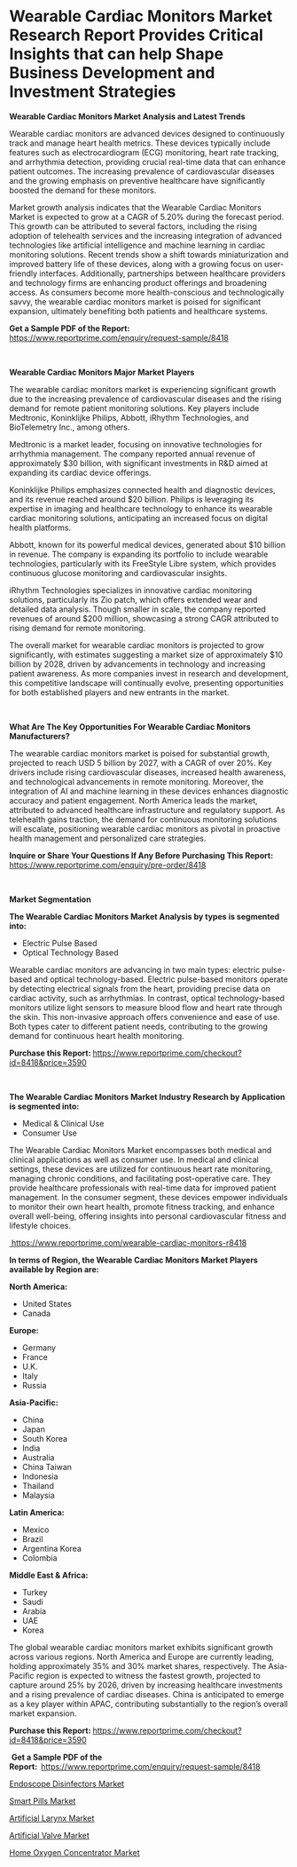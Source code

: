 <p><h1>Wearable Cardiac Monitors Market Research Report Provides Critical Insights that can help Shape Business Development and Investment Strategies</h1></p><p><strong>Wearable Cardiac Monitors Market Analysis and Latest Trends</strong></p>
<p><p>Wearable cardiac monitors are advanced devices designed to continuously track and manage heart health metrics. These devices typically include features such as electrocardiogram (ECG) monitoring, heart rate tracking, and arrhythmia detection, providing crucial real-time data that can enhance patient outcomes. The increasing prevalence of cardiovascular diseases and the growing emphasis on preventive healthcare have significantly boosted the demand for these monitors.</p><p>Market growth analysis indicates that the Wearable Cardiac Monitors Market is expected to grow at a CAGR of 5.20% during the forecast period. This growth can be attributed to several factors, including the rising adoption of telehealth services and the increasing integration of advanced technologies like artificial intelligence and machine learning in cardiac monitoring solutions. Recent trends show a shift towards miniaturization and improved battery life of these devices, along with a growing focus on user-friendly interfaces. Additionally, partnerships between healthcare providers and technology firms are enhancing product offerings and broadening access. As consumers become more health-conscious and technologically savvy, the wearable cardiac monitors market is poised for significant expansion, ultimately benefiting both patients and healthcare systems.</p></p>
<p><strong>Get a Sample PDF of the Report:&nbsp;</strong> <a href="https://www.reportprime.com/enquiry/request-sample/8418?utm_campaign=1885&utm_medium=2&utm_source=Github&utm_content=ia&utm_term=19032025&utm_id=wearable-cardiac-monitors">https://www.reportprime.com/enquiry/request-sample/8418</a></p>
<p>&nbsp;</p>
<p><strong>Wearable Cardiac Monitors Major Market Players</strong></p>
<p><p>The wearable cardiac monitors market is experiencing significant growth due to the increasing prevalence of cardiovascular diseases and the rising demand for remote patient monitoring solutions. Key players include Medtronic, Koninklijke Philips, Abbott, iRhythm Technologies, and BioTelemetry Inc., among others. </p><p>Medtronic is a market leader, focusing on innovative technologies for arrhythmia management. The company reported annual revenue of approximately $30 billion, with significant investments in R&D aimed at expanding its cardiac device offerings.</p><p>Koninklijke Philips emphasizes connected health and diagnostic devices, and its revenue reached around $20 billion. Philips is leveraging its expertise in imaging and healthcare technology to enhance its wearable cardiac monitoring solutions, anticipating an increased focus on digital health platforms.</p><p>Abbott, known for its powerful medical devices, generated about $10 billion in revenue. The company is expanding its portfolio to include wearable technologies, particularly with its FreeStyle Libre system, which provides continuous glucose monitoring and cardiovascular insights.</p><p>iRhythm Technologies specializes in innovative cardiac monitoring solutions, particularly its Zio patch, which offers extended wear and detailed data analysis. Though smaller in scale, the company reported revenues of around $200 million, showcasing a strong CAGR attributed to rising demand for remote monitoring.</p><p>The overall market for wearable cardiac monitors is projected to grow significantly, with estimates suggesting a market size of approximately $10 billion by 2028, driven by advancements in technology and increasing patient awareness. As more companies invest in research and development, this competitive landscape will continually evolve, presenting opportunities for both established players and new entrants in the market.</p></p>
<p>&nbsp;</p>
<p><strong>What Are The Key Opportunities For Wearable Cardiac Monitors Manufacturers?</strong></p>
<p><p>The wearable cardiac monitors market is poised for substantial growth, projected to reach USD 5 billion by 2027, with a CAGR of over 20%. Key drivers include rising cardiovascular diseases, increased health awareness, and technological advancements in remote monitoring. Moreover, the integration of AI and machine learning in these devices enhances diagnostic accuracy and patient engagement. North America leads the market, attributed to advanced healthcare infrastructure and regulatory support. As telehealth gains traction, the demand for continuous monitoring solutions will escalate, positioning wearable cardiac monitors as pivotal in proactive health management and personalized care strategies.</p></p>
<p><strong>Inquire or Share Your Questions If Any Before Purchasing This Report:</strong> <a href="https://www.reportprime.com/enquiry/pre-order/8418?utm_campaign=1885&utm_medium=2&utm_source=Github&utm_content=ia&utm_term=19032025&utm_id=wearable-cardiac-monitors">https://www.reportprime.com/enquiry/pre-order/8418</a></p>
<p>&nbsp;</p>
<p><strong>Market Segmentation</strong></p>
<p><strong>The Wearable Cardiac Monitors Market Analysis by types is segmented into:</strong></p>
<p><ul><li>Electric Pulse Based</li><li>Optical Technology Based</li></ul></p>
<p><p>Wearable cardiac monitors are advancing in two main types: electric pulse-based and optical technology-based. Electric pulse-based monitors operate by detecting electrical signals from the heart, providing precise data on cardiac activity, such as arrhythmias. In contrast, optical technology-based monitors utilize light sensors to measure blood flow and heart rate through the skin. This non-invasive approach offers convenience and ease of use. Both types cater to different patient needs, contributing to the growing demand for continuous heart health monitoring.</p></p>
<p><strong>Purchase this Report:&nbsp;</strong><a href="https://www.reportprime.com/checkout?id=8418&price=3590&utm_campaign=1885&utm_medium=2&utm_source=Github&utm_content=ia&utm_term=19032025&utm_id=wearable-cardiac-monitors">https://www.reportprime.com/checkout?id=8418&price=3590</a></p>
<p>&nbsp;</p>
<p><strong>The Wearable Cardiac Monitors Market Industry Research by Application is segmented into:</strong></p>
<p><ul><li>Medical & Clinical Use</li><li>Consumer Use</li></ul></p>
<p><p>The Wearable Cardiac Monitors Market encompasses both medical and clinical applications as well as consumer use. In medical and clinical settings, these devices are utilized for continuous heart rate monitoring, managing chronic conditions, and facilitating post-operative care. They provide healthcare professionals with real-time data for improved patient management. In the consumer segment, these devices empower individuals to monitor their own heart health, promote fitness tracking, and enhance overall well-being, offering insights into personal cardiovascular fitness and lifestyle choices.</p></p>
<p><a href="https://www.reportprime.com/wearable-cardiac-monitors-r8418?utm_campaign=1885&utm_medium=2&utm_source=Github&utm_content=ia&utm_term=19032025&utm_id=wearable-cardiac-monitors">&nbsp;https://www.reportprime.com/wearable-cardiac-monitors-r8418</a></p>
<p><strong>In terms of Region, the Wearable Cardiac Monitors Market Players available by Region are:</strong></p>
<p>
    <p> <strong> North America: </strong>
        <ul>
            <li>United States</li>
            <li>Canada</li>
        </ul>
        </p> 
    <p> <strong> Europe: </strong>
        <ul>
            <li>Germany</li>
            <li>France</li>
            <li>U.K.</li>
            <li>Italy</li>
            <li>Russia</li>
        </ul>
        </p> 
    <p> <strong> Asia-Pacific: </strong>
        <ul>
            <li>China</li>
            <li>Japan</li>
            <li>South Korea</li>
            <li>India</li>
            <li>Australia</li>
            <li>China Taiwan</li>
            <li>Indonesia</li>
            <li>Thailand</li>
            <li>Malaysia</li>
        </ul>
        </p> 
    <p> <strong> Latin America: </strong>
        <ul>
            <li>Mexico</li>
            <li>Brazil</li>
            <li>Argentina Korea</li>
            <li>Colombia</li>
        </ul>
        </p> 
    <p> <strong> Middle East & Africa: </strong>
        <ul>
            <li>Turkey</li>
            <li>Saudi</li>
            <li>Arabia</li>
            <li>UAE</li>
            <li>Korea</li>
        </ul>
    </p>
    </p>
<p><p>The global wearable cardiac monitors market exhibits significant growth across various regions. North America and Europe are currently leading, holding approximately 35% and 30% market shares, respectively. The Asia-Pacific region is expected to witness the fastest growth, projected to capture around 25% by 2026, driven by increasing healthcare investments and a rising prevalence of cardiac diseases. China is anticipated to emerge as a key player within APAC, contributing substantially to the region’s overall market expansion.</p></p>
<p><strong>Purchase this Report: </strong><a href="https://www.reportprime.com/checkout?id=8418&price=3590&utm_campaign=1885&utm_medium=2&utm_source=Github&utm_content=ia&utm_term=19032025&utm_id=wearable-cardiac-monitors">https://www.reportprime.com/checkout?id=8418&price=3590</a></p>
<p>&nbsp;<strong>Get a Sample PDF of the Report:&nbsp;&nbsp;</strong><a href="https://www.reportprime.com/enquiry/request-sample/8418?utm_campaign=1885&utm_medium=2&utm_source=Github&utm_content=ia&utm_term=19032025&utm_id=wearable-cardiac-monitors">https://www.reportprime.com/enquiry/request-sample/8418</a></p>
<p><strong></strong></p>
<p><p><a href="https://github.com/saribuissawi/Market-Research-Report-List-1/blob/main/endoscope-disinfectors-market.md?utm_campaign=1885&utm_medium=2&utm_source=Github&utm_content=ia&utm_term=19032025&utm_id=wearable-cardiac-monitors">Endoscope Disinfectors Market</a></p><p><a href="https://github.com/sentoljinqiu/Market-Research-Report-List-1/blob/main/smart-pills-market.md?utm_campaign=1885&utm_medium=2&utm_source=Github&utm_content=ia&utm_term=19032025&utm_id=wearable-cardiac-monitors">Smart Pills Market</a></p><p><a href="https://github.com/kecixayaab/Market-Research-Report-List-1/blob/main/artificial-larynx-market.md?utm_campaign=1885&utm_medium=2&utm_source=Github&utm_content=ia&utm_term=19032025&utm_id=wearable-cardiac-monitors">Artificial Larynx Market</a></p><p><a href="https://github.com/gilerzelko7a/Market-Research-Report-List-1/blob/main/artificial-valve-market.md?utm_campaign=1885&utm_medium=2&utm_source=Github&utm_content=ia&utm_term=19032025&utm_id=wearable-cardiac-monitors">Artificial Valve Market</a></p><p><a href="https://github.com/vandelmanize/Market-Research-Report-List-1/blob/main/home-oxygen-concentrator-market.md?utm_campaign=1885&utm_medium=2&utm_source=Github&utm_content=ia&utm_term=19032025&utm_id=wearable-cardiac-monitors">Home Oxygen Concentrator Market</a></p></p>